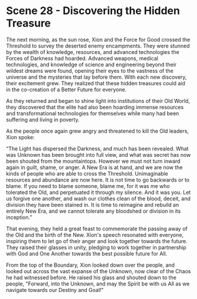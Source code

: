 # Scene 28 - Discovering the Hidden Treasure

The next morning, as the sun rose, Xion and the Force for Good crossed the Threshold to survey the deserted enemy encampments. They were stunned by the wealth of knowledge, resources, and advanced technologies the Forces of Darkness had hoarded. Advanced weapons, medical technologies, and knowledge of science and engineering beyond their wildest dreams were found, opening their eyes to the vastness of the universe and the mysteries that lay before them. With each new discovery, their excitement grew. They realized that these hidden treasures could aid in the co-creation of a Better Future for everyone.

As they returned and began to shine light into institutions of their Old World, they discovered that the elite had also been hoarding immense resources and transformational technologies for themselves while many had been suffering and living in poverty. 

As the people once again grew angry and threatened to kill the Old leaders, Xion spoke: 

“The Light has dispersed the Darkness, and much has been revealed. What was Unknown has been brought into full view, and what was secret has now been shouted from the mountaintops. However we must not turn inward again in guilt, shame, or anger. A New Era is at hand, and we are now the kinds of people who are able to cross the Threshold. Unimaginable resources and abundance are now here. It is not time to go backwards or to blame. If you need to blame someone, blame me, for it was me who tolerated the Old, and perpetuated it through my silence. And it was you. Let us forgive one another, and wash our clothes clean of the blood, deceit, and division they have been stained in. It is time to reimagine and rebuild an entirely New Era, and we cannot tolerate any bloodshed or division in its inception.” 

That evening, they held a great feast to commemorate the passing away of the Old and the birth of the New. Xion's speech resonated with everyone, inspiring them to let go of their anger and look together towards the future. They raised their glasses in unity, pledging to work together in partnership with God and One Another towards the best possible future for All.

From the top of the Boundary, Xion looked down over the people, and looked out across the vast expanse of the Unknown, now clear of the Chaos he had witnessed before. He raised his glass and shouted down to the people, "Forward, into the Unknown, and may the Spirit be with us All as we navigate towards our Destiny and Goal!"